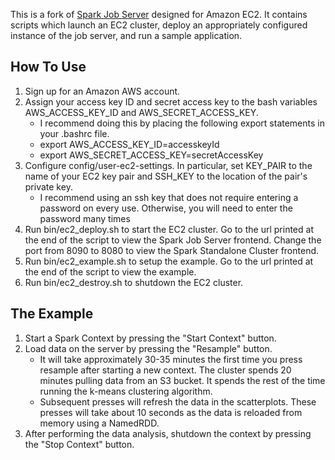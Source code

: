 This is a fork of [Spark Job Server](https://github.com/spark-jobserver/spark-jobserver) designed for Amazon EC2. It contains scripts which launch an EC2 cluster, deploy an appropriately configured instance of the job server, and run a sample application.

## How To Use

1. Sign up for an Amazon AWS account.
2. Assign your access key ID and secret access key to the bash variables AWS_ACCESS_KEY_ID and AWS_SECRET_ACCESS_KEY.
    * I recommend doing this by placing the following export statements in your .bashrc file.
    * export AWS_ACCESS_KEY_ID=accesskeyId
    * export AWS_SECRET_ACCESS_KEY=secretAccessKey
3. Configure config/user-ec2-settings. In particular, set KEY_PAIR to the name of your EC2 key pair and SSH_KEY to the location of the pair's private key.
    * I recommend using an ssh key that does not require entering a password on every use. Otherwise, you will need to enter the password many times
4. Run bin/ec2_deploy.sh to start the EC2 cluster. Go to the url printed at the end of the script to view the Spark Job Server frontend. Change the port from 8090 to 8080 to view the Spark Standalone Cluster frontend.
5. Run bin/ec2_example.sh to setup the example. Go to the url printed at the end of the script to view the example.
4. Run bin/ec2_destroy.sh to shutdown the EC2 cluster.

## The Example

1. Start a Spark Context by pressing the "Start Context" button.
2. Load data on the server by pressing the "Resample" button.
    * It will take approximately 30-35 minutes the first time you press resample after starting a new context. The cluster spends 20 minutes pulling data from an S3 bucket. It spends the rest of the time running the k-means clustering algorithm.
    * Subsequent presses will refresh the data in the scatterplots. These presses will take about 10 seconds as the data is reloaded from memory using a NamedRDD.
3. After performing the data analysis, shutdown the context by pressing the "Stop Context" button.